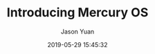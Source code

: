 ---
title: "Introducing Mercury OS"
layout: post
date: 2019-05-29 15:45:32

image: 
headerImage: false
tag:
- design system
- ux
- ui
- OS
star: true
category: good-stories
author: Jason Yuan
description: "A speculative vision of the operating system, driven by humane design principles.
"
exrternalLink: https://uxdesign.cc/introducing-mercury-os-f4de45a04289
---